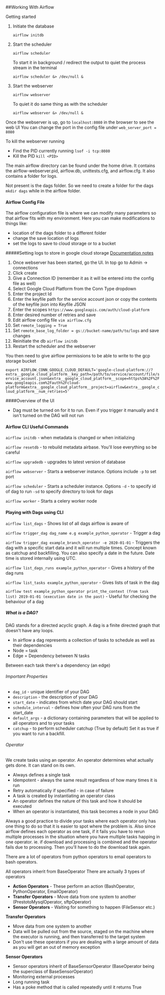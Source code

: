 ##Working With Airflow

Getting started
1. Initiate the database

    `airflow initdb`

2. Start the scheduler

    `airflow scheduler`

    To start it in background / redirect the output to quiet the process stream in the terminal
    
    `airflow scheduler &> /dev/null &`
3. Start the webserver
    
    `airflow webserver`
   
   To quiet it do same thing as with the scheduler
   
   `airflow webserver &> /dev/null &`

Once the webserver is up, go to `localhost:8080` in the browser to see the web UI
You can change the port in the config file under `web_server_port = 8080`

To kill the webserver running

- Find the PID currently running `lsof -i tcp:8080`
- Kill the PID `kill <PID>`

The main airflow directory can be found under the home drive. It contains the airflow-webserver.pid, airflow.db, unittests.cfg, and airflow.cfg. It also contains a folder for logs. 

Not present is the dags folder. So we need to create a folder for the dags
`mkdir dags` while in the airflow folder.

#### Airflow Config File

The airflow configuration file is where we can modify many parameters so that airflow fits with my environment. Here you can make modifications to things like:

- location of the dags folder to a different folder
- change the save location of logs
- set the logs to save to cloud storage or to a bucket

#####Setting logs to store in google cloud storage
[Documentation notes](https://airflow.apache.org/docs/stable/howto/write-logs.html#writing-logs-to-google-cloud-storage)

1. Once webserver has been started, go the UI. In top go to Admin -> connections
2. Click create
3. Give a Connection ID (remember it as it will be entered into the config file as well)
4. Select Google Cloud Platform from the Conn Type dropdown
5. Enter the project Id
6. Enter the keyfile path for the service account json or copy the contents of the keyfile json into Keyfile JSON
7. Enter the scopes `https://www.googleapis.com/auth/cloud-platform`
8. Enter desired number of retries and save
9. Edit airflow config file
`vim airflow.cfg`
10. Set `remote_logging = True`
11. Set `remote_base_log_folder = gs://bucket-name/path/to/logs` and save changes
12. Reinitiate the db `airflow initdb`
13. Restart the scheduler and the webserver

You then need to give airflow permissions to be able to write to the gcp storage bucket

`export AIRFLOW_CONN_GOOGLE_CLOUD_DEFAULT='google-cloud-platform://?extra__google_cloud_platform__key_path=/path/to/service/account/file/service_account.json&extra__google_cloud_platform__scope=https%3A%2F%2Fwww.googleapis.com%2Fauth%2Fcloud-platform&extra__google_cloud_platform__project=airflow&extra__google_cloud_platform__num_retries=5'
`

####Overview of the UI
- Dag must be turned on for it to run. Even if you trigger it manually and it isn't turned on the DAG will not run

#### Airflow CLI Useful Commands
`airflow initdb` - when metadata is changed or when initializing

`airflow resetdb` - to rebuild metadata airbase. You'll lose everything so be careful

`airflow upgradedb` - upgrades to latest version of database

`airflow webserver` - Starts a webserver instance. Options include `-p` to set port

`airflow scheduler` - Starts a scheduler instance. Options `-d` - to specify id of dag to run `-sd` to specify directory to look for dags

`airflow worker` - Starts a celery worker node

#### Playing with Dags using CLI
`airflow list_dags` - Shows list of all dags airflow is aware of

`airflow trigger_dag dag_name e.g example_python_operator` - Trigger a dag

`airflow trigger_dag example_branch_operator -e 2020-01-01` - Triggers the dag with a specific start data and it will run multiple times. Concept known as catchup and backfilling. You can also specify a date in the future. Date time is stored internally using UTC. 

`airflow list_dags_runs example_python_operator` - Gives a history of the dag runs

`airflow list_tasks example_python_operator` - Gives lists of task in the dag

`airflow test example_python_operator print_the_context (from task list) 2019-01-01 (execution date in the past)` - Useful for checking the behaviour of a dag

##### What is a DAG?
DAG stands for a directed acyclic graph. A dag is a finite directed graph that doesn't have any loops. 

- In airflow a dag represents a collection of tasks to schedule as well as their dependencies
- Node = task
- Edge = Dependency between N tasks

Between each task there's a dependency (an edge)

###### Important Properties
- `dag_id` - unique identifier of your DAG
- `description` - the description of your DAG
- `start_date` - indicates from which date your DAG should start
- `schedule_interval` - defines how often your DAG runs from the start_date
- `default_args` - a dictionary containing parameters that will be applied to all operators and to your tasks
- `catchup` - to perform scheduler catchup (True by default) Set it as true if you want to run a backfill. 

###### Operator
We create tasks using an operator. 
An operator determines what actually gets done. It can stand on its own.
- Always defines a single task
- Idempotent - always the same result regardless of how many times it is run
- Retry automatically if specified - in case of failure
- A task is created by instantiating an operator class
- An operator defines the nature of this task and how it should be executed
- When an operator is instantiated, this task becomes a node in your DAG

Always a good practice to divide your tasks where each operator only has one thing to do so that it is easier to spot where the problem is. Also since airflow defines each operator as one task, if it fails you have to rerun multiple processes in the situation where you have multiple tasks happing in one operator. ie. if download and processing is combined and the operator fails due to processing. Then you'll have to do the download task again.

There are a lot of operators from python operators to email operators to bash operators. 

All operators inherit from BaseOperator
There are actually 3 types of operators
- **Action Operators** - These perform an action (BashOperator, PythonOperator, EmailOperator)
- **Transfer Operators** - Move data from one system to another (PrestotoMysqlOperator, sftpOperator)
- **Sensor Operators** - Waiting for something to happen (FileSensor etc.)

**Transfer Operators**
- Move data from one system to another
- Data will be pulled out from the source, staged on the machine where the executor is running, and then transferred to the target system
- Don't use these operators if you are dealing with a large amount of data as you will get an out of memory exception

**Sensor Operators**
- Sensor operators inherit of BaseSensorOperator (BaseOperator being the superclass of BaseSensorOperator)
- Monitoring external processes
- Long running task
- Has a poke method that is called repeatedly until it returns True


  
